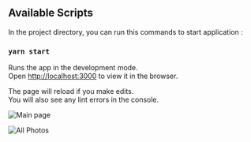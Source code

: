 ## Available Scripts

In the project directory, you can run this commands to start application  : 

### `yarn start`

Runs the app in the development mode.\
Open [http://localhost:3000](http://localhost:3000) to view it in the browser.

The page will reload if you make edits.\
You will also see any lint errors in the console.

![Main page](https://imgur.com/UL9mG2H)

![All Photos](https://imgur.com/XsiqDSQ)
